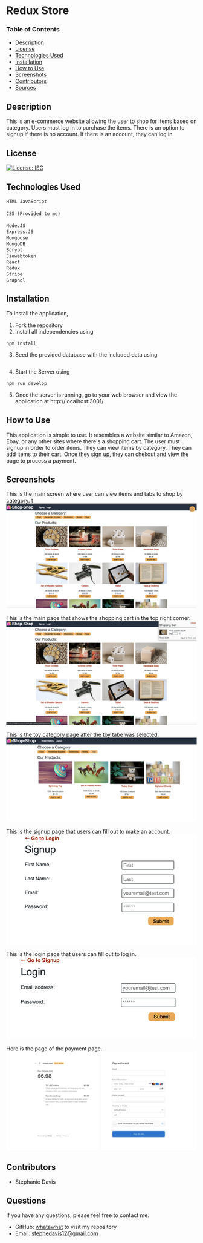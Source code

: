 # Redux Store

### Table of Contents
- [Description](#Description)
- [License](#license)
- [Technologies Used](#Technologies-Used)
- [Installation](#installation)
- [How to Use](#how-to-use)
- [Screenshots](#screenshots)
- [Contributors](#contributors)
- [Sources](#sources)

## Description
This is an e-commerce website allowing the user to shop for items based on category. Users must log in to purchase the items. There is an option to signup if there is no account. If there is an account, they can log in.

## License
[![License: ISC](https://img.shields.io/badge/License-ISC-blue.svg)](https://opensource.org/licenses/ISC)

## Technologies Used
```
HTML JavaScript

CSS (Provided to me)

Node.JS
Express.JS
Mongoose
MongoDB
Bcrypt
Jsowebtoken
React
Redux
Stripe
Graphql

```
## Installation
To install the application, 
1. Fork the repository
2. Install all independencies using
```
npm install
```
3. Seed the provided database with the included data using
```node seeders/seed.js
```
4. Start the Server using
```
npm run develop
```
5. Once the server is running, go to your web browser and view the application at http://localhost:3001/

## How to Use
This application is simple to use. It resembles a website similar to Amazon, Ebay, or any other sites where there's a shopping cart. The user must signup in order to order items. They can view items by category. They can add items to their cart. Once they sign up, they can chekout and view the page to process a payment.

## Screenshots
This is the main screen where user can view items and tabs to shop by category. t
![Mainpage](./assets/screenshots/reduxMain.png)

This is the main page that shows the shopping cart in the top right corner.
![Mainpage with shopping cart showing what's in it](./assets/screenshots/reduxMainwithShop.png)

This is the toy category page after the toy tabe was selected.
![Toy category page](./assets/screenshots/reduxToy.png)

This is the signup page that users can fill out to make an account.
![Sign up page](./assets/screenshots/reduxSignup.png)

This is the login page that users can fill out to log in.
![Login page](./assets/screenshots/reduxLogin.png)

Here is the page of the payment page.
![Payment page](./assets/screenshots/reduxPayment.png)

## Contributors
- Stephanie Davis

## Questions
If you have any questions, please feel free to contact me. 
- GitHub: [whatawhat](www.github.com/whatawhat) to visit my repository
- Email: stephedavis12@gmail.com


